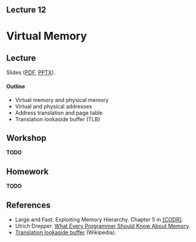 Lecture 12
---

# Virtual Memory

## Lecture

Slides ([PDF](CA_Lecture_12.pdf), [PPTX](CA_Lecture_12.pptx)).

#### Outline

* Virtual memory and physical memory
* Virtual and physical addresses
* Address translation and page table
* Translation lookaside buffer (TLB)

## Workshop

__TODO__

## Homework

__TODO__

## References

* Large and Fast: Exploiting Memory Hierarchy. Chapter 5 in [[CODR]](../../books.md). 
* Ulrich Drepper. [What Every Programmer Should Know About Memory](
  https://github.com/andrewt0301/hse-acos-course/blob/master/related/cpumemory.pdf).
* [Translation lookaside buffer](https://en.wikipedia.org/wiki/Translation_lookaside_buffer) (Wikipedia).
